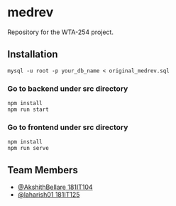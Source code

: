 # medrev
Repository for the WTA-254 project.

## Installation
```
mysql -u root -p your_db_name < original_medrev.sql
```
  ### Go to backend under src directory
```
npm install
npm run start
```
  ### Go to frontend under src directory
```
npm install
npm run serve
```

## Team Members
- [@AkshithBellare 181IT104](https://github.com/AkshithBellare)
- [@laharish01 181IT125](https://github.com/laharish01)
